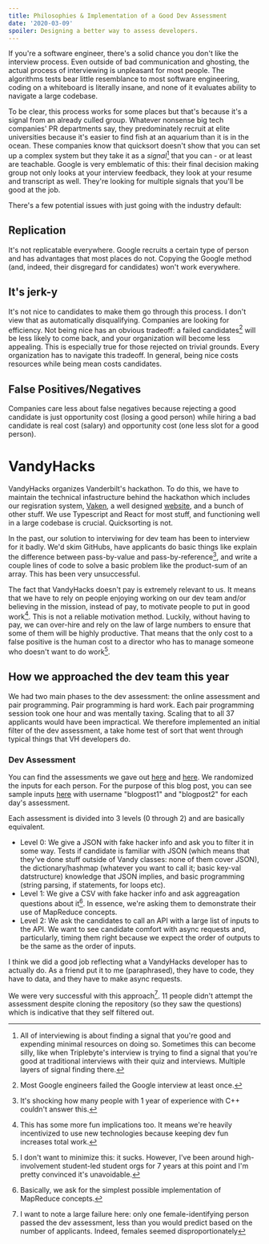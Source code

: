 ```yaml
---
title: Philosophies & Implementation of a Good Dev Assessment
date: '2020-03-09'
spoiler: Designing a better way to assess developers.
---
```


If you're a software engineer, there's a solid chance you don't like the interview process. Even outside of bad communication and ghosting, the actual process of interviewing is unpleasant for most people. The algorithms tests bear little resemblance to most software engineering, coding on a whiteboard is literally insane, and none of it evaluates ability to navigate a large codebase. 

To be clear, this process works for some places but that's because it's a signal from an already culled group. Whatever nonsense big tech companies' PR departments say, they predominately recruit at elite universities because it's easier to find fish at an aquarium than it is in the ocean. These companies know that quicksort doesn't show that you can set up a complex system but they take it as a *signal*[^1] that you can - or at least are teachable. Google is very emblematic of this: their final decision making group not only looks at your interview feedback, they look at your resume and transcript as well. They're looking for multiple signals that you'll be good at the job.

There's a few potential issues with just going with the industry default:
## Replication
It's not replicatable everywhere. Google recruits a certain type of person and has advantages that most places do not. Copying the Google method (and, indeed, their disgregard for candidates) won't work everywhere.

## It's jerk-y
It's not nice to candidates to make them go through this process. I don't view that as automatically disqualifying. Companies are looking for efficiency. Not being nice has an obvious tradeoff: a failed candidates[^2] will be less likely to come back, and your organization will become less appealing. This is especially true for those rejected on trivial grounds. Every organization has to navigate this tradeoff. In general, being nice costs resources while being mean costs candidates. 

## False Positives/Negatives
Companies care less about false negatives because rejecting a good candidate is just opportunity cost (losing a good person) while hiring a bad candidate is real cost (salary) and opportunity cost (one less slot for a good person).


# VandyHacks
VandyHacks organizes Vanderbilt's hackathon. To do this, we have to maintain the technical infastructure behind the hackathon which includes our regisration system, [Vaken](https://github.com/VandyHacks/vaken), a well designed [website](https://vandyhacks.org), and a bunch of other stuff. We use Typescript and React for most stuff, and functioning well in a large codebase is crucial. Quicksorting is not.

In the past, our solution to interviwing for dev team has been to interview for it badly. We'd skim GitHubs, have applicants do basic things like explain the difference between pass-by-value and pass-by-reference[^3], and write a couple lines of code to solve a basic problem like the product-sum of an array. This has been very unsuccessful. 

The fact that VandyHacks doesn't pay is extremely relevant to us. It means that we have to rely on people enjoying working on our dev team and/or believing in the mission, instead of pay, to motivate people to put in good work[^4]. This is not a reliable motivation method. Luckily, without having to pay, we can over-hire and rely on the law of large numbers to ensure that some of them will be highly productive. That means that the only cost to a false positive is the human cost to a director who has to manage someone who doesn't want to do work[^5].

## How we approached the dev team this year
We had two main phases to the dev assessment: the online assessment and pair programming. Pair programming is hard work. Each pair programming session took one hour and was mentally taxing. Scaling that to all 37 applicants would have been impractical. We therefore implemented an initial filter of the dev assessment, a take home test of sort that went through typical things that VH developers do. 

### Dev Assessment
You can find the assessments we gave out [here](https://github.com/VandyHacks-Internal/dev-assessment-dayone) and [here](https://github.com/VandyHacks-Internal/dev-assessment-daytwo/). We randomized the inputs for each person. For the purpose of this blog post, you can see sample inputs [here](https://inputs.vandyhacks.org) with username "blogpost1" and "blogpost2" for each day's assessment. 

Each assessment is divided into 3 levels (0 through 2) and are basically equivalent.

- Level 0: We give a JSON with fake hacker info and ask you to filter it in some way. Tests if candidate is familiar with JSON (which means that they've done stuff outside of Vandy classes: none of them cover JSON), the dictionary/hashmap (whatever you want to call it; basic key-val datstructure) knowledge that JSON implies, and basic programming (string parsing, if statements, for loops etc).
- Level 1: We give a CSV with fake hacker info and ask aggreagation questions about it[^6]. In essence, we're asking them to demonstrate their use of MapReduce concepts.
- Level 2: We ask the candidates to call an API with a large list of inputs to the API. We want to see candidate comfort with async requests and, particularly, timing them right because we expect the order of outputs to be the same as the order of inputs.

I think we did a good job reflecting what a VandyHacks developer has to actually do. As a friend put it to me (paraphrased), they have to code, they have to data, and they have to make async requests. 

We were very successful with this approach[^7]. 11 people didn't attempt the assessment despite cloning the repository (so they saw the questions) which is indicative that they self filtered out. 

[^1]: All of interviewing is about finding a signal that you're good and expending minimal resources on doing so. Sometimes this can become silly, like when Triplebyte's interview is trying to find a signal that you're good at traditional interviews with their quiz and interviews. Multiple layers of signal finding there.
[^2]: Most Google engineers failed the Google interview at least once. 
[^3]: It's shocking how many people with 1 year of experience with C++ couldn't answer this.
[^4]: This has some more fun implications too. It means we're heavily incentivized to use new technologies because keeping dev fun increases total work.
[^5]: I don't want to minimize this: it sucks. However, I've been around high-involvement student-led student orgs for 7 years at this point and I'm pretty convinced it's unavoidable. 
[^6]: Basically, we ask for the simplest possible implementation of MapReduce concepts.
[^7]: I want to note a large failure here: only one female-identifying person passed the dev assessment, less than you would predict based on the number of applicants. Indeed, females seemed disproportionately